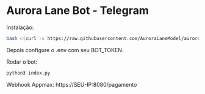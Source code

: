 # Aurora Lane Bot - Telegram

Instalação:

```bash
bash <(curl -s https://raw.githubusercontent.com/AuroraLaneModel/aurora-lane-bot/main/install.sh)
```

Depois configure o .env com seu BOT_TOKEN.

Rodar o bot:
```bash
python3 index.py
```
Webhook Appmax:
https://SEU-IP:8080/pagamento
